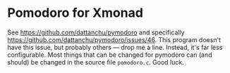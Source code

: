 # Pomodoro for Xmonad

See <https://github.com/dattanchu/pymodoro> and specifically
<https://github.com/dattanchu/pymodoro/issues/46>. This program
doesn't have this issue, but probably others — drop me a line.
Instead, it's far less configurable. Most things that can be
changed for pymodoro can (and should) be changed in the source
file `pomodoro.c`. Good luck.
